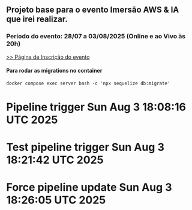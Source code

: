 ## Projeto base para o evento Imersão AWS & IA que irei realizar.

### Período do evento: 28/07 a 03/08/2025 (Online e ao Vivo às 20h)

[>> Página de Inscrição do evento](https://org.imersaoaws.com.br/github/readme)

#### Para rodar as migrations no container ####
```
docker compose exec server bash -c 'npx sequelize db:migrate'
```

# Pipeline trigger Sun Aug  3 18:08:16 UTC 2025
# Test pipeline trigger Sun Aug  3 18:21:42 UTC 2025
# Force pipeline update Sun Aug  3 18:26:05 UTC 2025

